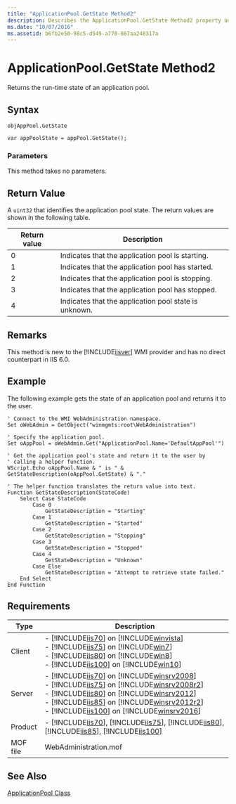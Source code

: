 ```yaml
---
title: "ApplicationPool.GetState Method2"
description: Describes the ApplicationPool.GetState Method2 property and provides the property's syntax, return value, remarks, example, and requirements.
ms.date: "10/07/2016"
ms.assetid: b6fb2e50-98c5-d549-a770-867aa248317a
---
```

# ApplicationPool.GetState Method2
Returns the run-time state of an application pool.  
  
## Syntax  
  
```vbs  
objAppPool.GetState  
```  
  
```jscript#  
var appPoolState = appPool.GetState();  
```  
  
### Parameters  
 This method takes no parameters.  
  
## Return Value  
 A `uint32` that identifies the application pool state. The return values are shown in the following table.  
  
|Return value|Description|  
|------------------|-----------------|  
|0|Indicates that the application pool is starting.|  
|1|Indicates that the application pool has started.|  
|2|Indicates that the application pool is stopping.|  
|3|Indicates that the application pool has stopped.|  
|4|Indicates that the application pool state is unknown.|  
  
## Remarks  
 This method is new to the [!INCLUDE[iisver](../wmi-provider/includes/iisver-md.md)] WMI provider and has no direct counterpart in IIS 6.0.  
  
## Example  
 The following example gets the state of an application pool and returns it to the user.  
  
```  
' Connect to the WMI WebAdministration namespace.  
Set oWebAdmin = GetObject("winmgmts:root\WebAdministration")  
  
' Specify the application pool.  
Set oAppPool = oWebAdmin.Get("ApplicationPool.Name='DefaultAppPool'")  
  
' Get the application pool's state and return it to the user by  
' calling a helper function.  
WScript.Echo oAppPool.Name & " is " & GetStateDescription(oAppPool.GetState) & "."  
  
' The helper function translates the return value into text.  
Function GetStateDescription(StateCode)  
    Select Case StateCode  
        Case 0  
            GetStateDescription = "Starting"  
        Case 1  
            GetStateDescription = "Started"  
        Case 2  
            GetStateDescription = "Stopping"  
        Case 3  
            GetStateDescription = "Stopped"  
        Case 4  
            GetStateDescription = "Unknown"  
        Case Else  
            GetStateDescription = "Attempt to retrieve state failed."  
    End Select  
End Function  
```  
  
## Requirements  
  
|Type|Description|  
|----------|-----------------|  
|Client|-   [!INCLUDE[iis70](../wmi-provider/includes/iis70-md.md)] on [!INCLUDE[winvista](../wmi-provider/includes/winvista-md.md)]<br />-   [!INCLUDE[iis75](../wmi-provider/includes/iis75-md.md)] on [!INCLUDE[win7](../wmi-provider/includes/win7-md.md)]<br />-   [!INCLUDE[iis80](../wmi-provider/includes/iis80-md.md)] on [!INCLUDE[win8](../wmi-provider/includes/win8-md.md)]<br />-   [!INCLUDE[iis100](../wmi-provider/includes/iis100-md.md)] on [!INCLUDE[win10](../wmi-provider/includes/win10-md.md)]|  
|Server|-   [!INCLUDE[iis70](../wmi-provider/includes/iis70-md.md)] on [!INCLUDE[winsrv2008](../wmi-provider/includes/winsrv2008-md.md)]<br />-   [!INCLUDE[iis75](../wmi-provider/includes/iis75-md.md)] on [!INCLUDE[winsrv2008r2](../wmi-provider/includes/winsrv2008r2-md.md)]<br />-   [!INCLUDE[iis80](../wmi-provider/includes/iis80-md.md)] on [!INCLUDE[winsrv2012](../wmi-provider/includes/winsrv2012-md.md)]<br />-   [!INCLUDE[iis85](../wmi-provider/includes/iis85-md.md)] on [!INCLUDE[winsrv2012r2](../wmi-provider/includes/winsrv2012r2-md.md)]<br />-   [!INCLUDE[iis100](../wmi-provider/includes/iis100-md.md)] on [!INCLUDE[winsrv2016](../wmi-provider/includes/winsrv2016-md.md)]|  
|Product|-   [!INCLUDE[iis70](../wmi-provider/includes/iis70-md.md)], [!INCLUDE[iis75](../wmi-provider/includes/iis75-md.md)], [!INCLUDE[iis80](../wmi-provider/includes/iis80-md.md)], [!INCLUDE[iis85](../wmi-provider/includes/iis85-md.md)], [!INCLUDE[iis100](../wmi-provider/includes/iis100-md.md)]|  
|MOF file|WebAdministration.mof|  
  
## See Also  
 [ApplicationPool Class](../wmi-provider/applicationpool-class.md)
